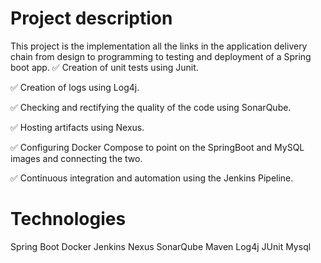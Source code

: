 # Project description 
This project is the implementation all the links in the application delivery chain from design to programming to testing and deployment of a Spring boot app.
✅ Creation of unit tests using Junit.

✅ Creation of logs using Log4j.

✅ Checking and rectifying the quality of the code using SonarQube.

✅ Hosting artifacts using Nexus.

✅ Configuring Docker Compose to point on the SpringBoot and MySQL images and connecting the two.

✅ Continuous integration and automation using the Jenkins Pipeline.

# Technologies 
  Spring Boot 
  Docker
  Jenkins
  Nexus
  SonarQube
  Maven
  Log4j
  JUnit
  Mysql
  
